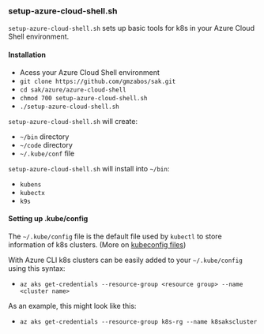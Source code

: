 ### setup-azure-cloud-shell.sh
`setup-azure-cloud-shell.sh` sets up basic tools for k8s in your Azure Cloud Shell environment.

#### Installation
- Acess your Azure Cloud Shell environment
- `git clone https://github.com/gmzabos/sak.git`
- `cd sak/azure/azure-cloud-shell`
- `chmod 700 setup-azure-cloud-shell.sh`
- `./setup-azure-cloud-shell.sh`

`setup-azure-cloud-shell.sh` will create:
- `~/bin` directory
- `~/code` directory
- `~/.kube/conf` file

`setup-azure-cloud-shell.sh` will install into `~/bin`:
- `kubens`
- `kubectx`
- `k9s`

#### Setting up .kube/config
The `~/.kube/config` file is the default file used by `kubectl` to store information of k8s clusters. (More on [kubeconfig files](https://kubernetes.io/docs/concepts/configuration/organize-cluster-access-kubeconfig/))

With Azure CLI k8s clusters can be easily added to your `~/.kube/config` using this syntax:
- `az aks get-credentials --resource-group <resource group> --name <cluster name>`

As an example, this might look like this:
- `az aks get-credentials --resource-group k8s-rg --name k8sakscluster`
